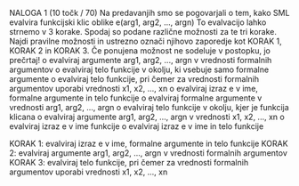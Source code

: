 NALOGA 1 (10 točk / 70)
Na predavanjih smo se pogovarjali o tem, kako SML evalvira funkcijski klic oblike
e(arg1, arg2, ..., argn)
To evalvacijo lahko strnemo v 3 korake. Spodaj so podane različne možnosti za te tri korake. Najdi
pravilne možnosti in ustrezno označi njihovo zaporedje kot KORAK 1, KORAK 2 in KORAK 3. Če
ponujena možnost ne sodeluje v postopku, jo prečrtaj!
o evalviraj argumente arg1, arg2, ..., argn v vrednosti formalnih argumentov
o evalviraj telo funkcije v okolju, ki vsebuje samo formalne argumente
o evalviraj telo funkcije, pri čemer za vrednosti formalnih argumentov uporabi vrednosti x1, x2, ...,
xn
o evalviraj izraz e v ime, formalne argumente in telo funkcije
o evalviraj formalne argumente v vrednosti arg1, arg2, ..., argn
o evalviraj telo funkcije v okolju, kjer je funkcija klicana
o evalviraj argumente arg1, arg2, ..., argn v vrednosti x1, x2, ..., xn
o evalviraj izraz e v ime funkcije
o evalviraj izraz e v ime in telo funkcije


KORAK 1: evalviraj izraz e v ime, formalne argumente in telo funkcije
KORAK 2: evalviraj argumente arg1, arg2, ..., argn v vrednosti formalnih argumentov
KORAK 3: evalviraj telo funkcije, pri čemer za vrednosti formalnih argumentov uporabi vrednosti x1, x2, ..., xn
